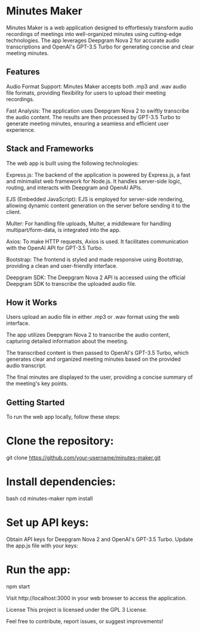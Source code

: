 # Minutes Maker
Minutes Maker is a web application designed to effortlessly transform audio recordings of meetings into well-organized minutes using cutting-edge technologies. The app leverages Deepgram Nova 2 for accurate audio transcriptions and OpenAI's GPT-3.5 Turbo for generating concise and clear meeting minutes.

## Features
Audio Format Support: Minutes Maker accepts both .mp3 and .wav audio file formats, providing flexibility for users to upload their meeting recordings.

Fast Analysis: The application uses Deepgram Nova 2 to swiftly transcribe the audio content. The results are then processed by GPT-3.5 Turbo to generate meeting minutes, ensuring a seamless and efficient user experience.

## Stack and Frameworks
The web app is built using the following technologies:

Express.js: The backend of the application is powered by Express.js, a fast and minimalist web framework for Node.js. It handles server-side logic, routing, and interacts with Deepgram and OpenAI APIs.

EJS (Embedded JavaScript): EJS is employed for server-side rendering, allowing dynamic content generation on the server before sending it to the client.

Multer: For handling file uploads, Multer, a middleware for handling multipart/form-data, is integrated into the app.

Axios: To make HTTP requests, Axios is used. It facilitates communication with the OpenAI API for GPT-3.5 Turbo.

Bootstrap: The frontend is styled and made responsive using Bootstrap, providing a clean and user-friendly interface.

Deepgram SDK: The Deepgram Nova 2 API is accessed using the official Deepgram SDK to transcribe the uploaded audio file.

## How it Works
Users upload an audio file in either .mp3 or .wav format using the web interface.

The app utilizes Deepgram Nova 2 to transcribe the audio content, capturing detailed information about the meeting.

The transcribed content is then passed to OpenAI's GPT-3.5 Turbo, which generates clear and organized meeting minutes based on the provided audio transcript.

The final minutes are displayed to the user, providing a concise summary of the meeting's key points.

## Getting Started
To run the web app locally, follow these steps:

# Clone the repository:
git clone https://github.com/your-username/minutes-maker.git

# Install dependencies:
bash
cd minutes-maker
npm install

# Set up API keys:
Obtain API keys for Deepgram Nova 2 and OpenAI's GPT-3.5 Turbo. Update the app.js file with your keys:

# Run the app:
npm start

Visit http://localhost:3000 in your web browser to access the application.

License
This project is licensed under the GPL 3 License.

Feel free to contribute, report issues, or suggest improvements!
